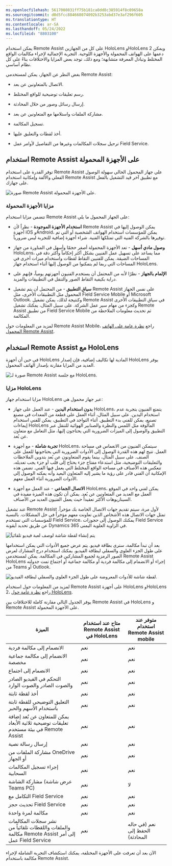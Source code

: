 ```yaml
---
ms.openlocfilehash: 5617008031ff75b181ca0dd8c385914f8c09658a
ms.sourcegitcommit: d0d5fcc884668074092b3253abd37e3af296f605
ms.translationtype: HT
ms.contentlocale: ar-SA
ms.lasthandoff: 05/24/2022
ms.locfileid: "8803100"
---
```

يمكن استخدام Remote Assist على كل من الجهازين HoloLens وHoloLens 2 ويمكن دعمها على الهواتف المحمولة والأجهزة اللوحية. التجربة الإجمالية لإجراء مكالمات الواقع المختلط وتبادل المعرفة متشابهة؛ ومع ذلك، توجد بعض المزايا والاختلافات بناءً على كل نظام أساسي.

بغض النظر عن الجهاز، يمكن لمستخدمي Remote Assist:

-   الاتصال بالمتعاونين عن بعد.

-   رسم تعليقات توضيحية للواقع المختلط.

-   إرسال رسائل وصور من خلال المحادثة.

-   مشاركة الملفات واستلامها مع المتعاونين عن بعد.

-   تسجيل المكالمة.

-   أخذ لقطات والتعليق عليها.

-   ترحيل سجلات المكالمات وغيرها من التفاصيل لأوامر عمل Field Service.


## <a name="use-remote-assist-on-mobile-devices"></a>استخدام Remote Assist على الأجهزة المحمولة

توفر القدرة على استخدام Remote Assist علي جهاز المحمول الحالي سهولة الوصول الفعلي والألفة وإمكانية استخدام Remote Assist مع تطبيق آخر قيد التشغيل بالفعل على جهازك.

![صورة Remote Assist على الأجهزة المحمولة.](../media/unit-3-1.png)

### <a name="mobile-advantages"></a>مزايا الأجهزة المحمولة

تتضمن مزايا استخدام Remote Assist على الجهاز المحمول ما يلي:

-   **استخدام الأجهزة الموجودة** - نظراً لأن Remote Assist يمكن الوصول إليها في أجهزة iOS وAndroid، يمكن للمؤسسات استخدام الهواتف الشخصية أو التي تم توفيرها بالشركة الفنية التي تمتلكها الفنية. شراء أجهزة إضافية للتجربة ليس ضرورياً.

-   **وصول مادي أسهل** - تعد الأجهزة المحمولة أصغر حجمًا وأسهل في المناورة من جهاز HoloLens، مما يساعد على تسهيل عمل الفنيين بشكل أكثر إحكاماً وأكثر دقة في المساحات الضيقة.
    يمكن للفنيين التقاط لقطات واستخدام ميزات أخرى في المساحات التي ربما لم يتمكنوا من الوصول إليها أثناء استخدام جهاز HoloLens.

-   **الإلمام بالجهاز** - نظرًا لأنه من المحتمل أن يستخدم الفنيون أجهزتهم يومياً، فإنهم على دراية بكيفية التقاط الصور والتنقل في التطبيقات والمزيد.

-   **سياق التطبيق** - من المحتمل أن يتم تشغيل Remote Assist على نفس الجهاز المحمول مثل التطبيقات الأخرى، مثل Field Service Mobile أو Microsoft Outlook. وكنتيجة لذلك، يمكن تشغيل Remote Assist في سياق التطبيقات الأخرى وكجزء من مهام سير عمل الشركة. على سبيل المثال، يمكنك تشغيل Remote Assist من تطبيق Field Service Mobile ثم تحديث معلومات الملاحظة من المكالمة.

لمزيد من المعلومات حول Remote Assist Mobile، راجع [نظرة عامة على الهاتف المحمول Remote Assist](/dynamics365/mixed-reality/remote-assist/mobile-app/remote-assist-mobile-overview).

## <a name="use-remote-assist-with-hololens"></a>استخدام Remote Assist مع HoloLens

في حين أن أجهزة HoloLens المادية لها تكاليف إضافية، فإن إصدار HoloLens يوفر العديد من المزايا مقارنة بإصدار الهاتف المحمول.

![صورة لـ Remote Assist مع جلسة HoloLens.](../media/unit-3-2.jpg)

### <a name="hololens-advantages"></a>مزايا HoloLens

مزايا استخدام جهاز HoloLens عبر جهاز محمول هي:

-   **بدون استخدام اليدين** - عند العمل على جهاز HoloLens، يتمتع الفنيون بتجربة عدم استخدام اليدين. على سبيل المثال، أثناء العمل على قطعة من المعدات في مصنع تصنيع، يمكن للفني بدء التطبيق. أثناء التواجد في التطبيق، يمكن للفني استخدام إيماءات HoloLens المألوفة مثل اللمس والنظرة والصنابير الهوائية للتنقل عبر التطبيق والوصول إلى الميزات الضرورية التي يحتاجون إليها، مثل التعامل مع متعاون عن بُعد.

-   **تجربة شاملة** - مع أجهزة HoloLens، سيتمكن الفنيون من الانغماس في مساحة العمل. تتيح لهم هذه القدرة الوصول إلى الأدوات الضرورية التي يحتاجونها للعمل على الصنف. على سبيل المثال، بينما يقوم المتعاونون عن بُعد بتدوين الملاحظات والتعليقات التوضيحية، مثل استدعاء مفتاح جزء يحتاج إلى قلب أو جزء يجب تعديله، تنعكس هذه الأصناف في مساحة الواقع المختلط التي يعمل فيها الفني.
    تضمن هذه الإمكانية أن الفني قادر على رؤية ما يشير إليه المتعاون البعيد وأنه يمكنه الوصول إلى الأدوات الضرورية أثناء العمل معهم.

-   **الاتصال الجماعي** - عند العمل مع أجهزة HoloLens، يمكن لفني واحد في الموقع العمل مع العديد من المتعاونين عن بُعد. يمكن أن تكون هذه الميزة مفيدة في السيناريوهات الأكثر تعقيداً حيث يعمل الفنيون العديد من الأصناف.

عند تشغيل Remote Assist لأول مرة، سيتم تقديم جهات الاتصال الخاصة بك مؤخراً. تمثل جهات الاتصال هذه الأشخاص الذين تعاونت معهم مؤخراً في حل المشكلات. بالنسبة للمؤسسات التي تستخدم Field Service، يمكنك الوصول إلى حجوزات Field Service عن طريق تحديد أيقونة Dynamics 365 في الزاوية العلوية اليمنى.

![يتم إنشاء لقطة شاشة لوصف لعبة فيديو تلقائياً](../media/hololens-experience.png)

بعد أن تبدأ مكالمة، سترى بطاقة فيديو. يتم عرض جميع الأدوات التي يمكن استخدامها على طول الجزء العلوي والسفلي لبطاقة الفيديو. يمكنك استخدام درج المشارك لعرض الصور الرمزية لجميع المشاركين في المكالمة. يمكن لمستخدمي Remote Assist HoloLens إجراء أو الانضمام إلى مكالمة فردية أو مكالمة جماعية أو اجتماع تمت جدولته من Teams أو Outlook.

![لقطة شاشة للأدوات المعروضة على طول الجزء العلوي والسفلي لبطاقة الفيديو.](../media/assist-3-2.png)

لمزيد من المعلومات حول استخدام Remote Assist على أجهزة HoloLens وHoloLens 2، راجع [نظرة عامة حول HoloLens](/dynamics365/mixed-reality/remote-assist/overview-hololens).

يوفر الجدول التالي مقارنة كاملة للاختلافات بين Remote Assist في HoloLens و Remote Assist على الأجهزة المحمولة. 

| الميزة                                                                                                                     | متاح عند استخدام Remote Assist في HoloLens | متوفر عند استخدام Remote Assist mobile |
|-----------------------------------------------------------------------------------------------------------------------------|-------------------------------------------------------|--------------------------------------------------|
| الانضمام إلى مكالمة فردية                                                                                       | نعم                                                   | نعم                                              |
| الانضمام إلى مكالمة جماعية مخصصة                                                                                                   | نعم                                                   | نعم                                               |
| الانضمام إلى اجتماع                                                                                                              | نعم                                                   | نعم                                               |
| التحكم في الفيديو الصادر والصوت الصادر والصوت الوارد                                                           | نعم                                                   | نعم                                              |
| أخذ لقطة ثابتة                                                                                                       | نعم                                                   | نعم                                              |
| التعليق التوضيحي للقطة ثابتة باستخدام الأسهم والحبر                                                                         | نعم                                                    | نعم                                              |
| يمكن للمتعاون عن بُعد إضافة تعليقات توضيحية ثلاثية الأبعاد في بيئة مستخدم Remote Assist                                       | نعم                                                   | نعم                                              |
| إرسال رسالة نصية                                                                                                         | نعم                                                   | نعم                                              |
| مشاركة الملفات من OneDrive أو الجهاز                                                                                  | نعم                                                   | نعم                                              |
| إجراء تسجيل المكالمات السحابية                                                                                      | نعم                                                   | نعم                                              |
| مشاركة الشاشة (عرض شاشة Teams PC)                                                                                  | نعم                                                   | لا                                               |
| التكامل مع Field Service                                                                                    | نعم                                                   | نعم                                              |
| تحديث حجز Field Service                                                                                                | نعم                                                   | نعم                                               |
| مكالمة لمرة واحدة                                                                                                               | نعم                                                   | نعم                                               |
| نشر سجلات المكالمات والملفات واللقطات تلقائياً من مكالمة Remote Assist إلى أمر عمل Field Service | نعم                                                   | نعم (في حاله الحفظ إلى المحادثة)                        |

الآن بعد أن تعرفت على الأجهزة المختلفة، يمكنك استكشاف التجربة الشاملة لإجراء مكالمة باستخدام Remote Assist.
